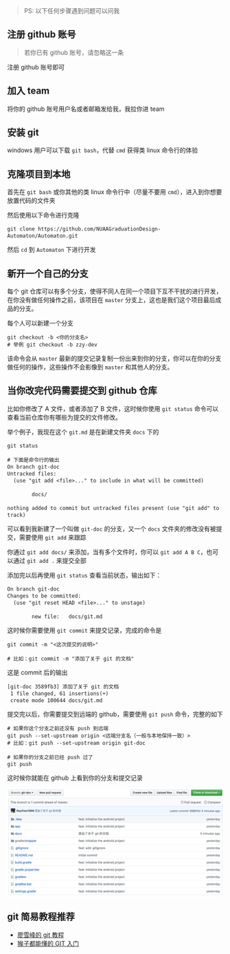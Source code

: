 > PS: 以下任何步骤遇到问题可以问我

## 注册 github 账号

> 若你已有 github 账号，请忽略这一条

注册 github 账号即可

## 加入 team

将你的 github 账号用户名或者邮箱发给我，我拉你进 team

## 安装 git

windows 用户可以下载 `git bash`，代替 `cmd` 获得类 linux 命令行的体验

## 克隆项目到本地

首先在 `git bash` 或你其他的类 linux 命令行中（尽量不要用 `cmd`），进入到你想要放置代码的文件夹

然后使用以下命令进行克隆

```
git clone https://github.com/NUAAGraduationDesign-Automaton/Automaton.git
```

然后 `cd` 到 `Automaton` 下进行开发

## 新开一个自己的分支

每个 git 仓库可以有多个分支，使得不同人在同一个项目下互不干扰的进行开发，在你没有做任何操作之前，该项目在 `master` 分支上，这也是我们这个项目最后成品的分支。

每个人可以新建一个分支

```
git checkout -b <你的分支名>
# 举例 git checkout -b zzy-dev
```

该命令会从 `master` 最新的提交记录复制一份出来到你的分支，你可以在你的分支做任何的操作，这些操作不会影像到 `master` 和其他人的分支。

## 当你改完代码需要提交到 github 仓库

比如你修改了 A 文件，或者添加了 B 文件，这时候你使用 `git status` 命令可以查看当前仓库你有哪些为提交的文件修改。

举个例子，我现在这个 `git.md` 是在新建文件夹 `docs` 下的

```
git status

# 下面是命令行的输出
On branch git-doc
Untracked files:
  (use "git add <file>..." to include in what will be committed)

        docs/

nothing added to commit but untracked files present (use "git add" to track)
```

可以看到我新建了一个叫做 `git-doc` 的分支，又一个 `docs` 文件夹的修改没有被提交，需要使用 `git add` 来跟踪

你通过 `git add docs/` 来添加，当有多个文件时，你可以 `git add A B C`，也可以通过 `git add .` 来提交全部

添加完以后再使用 `git status` 查看当前状态，输出如下：

```
On branch git-doc
Changes to be committed:
  (use "git reset HEAD <file>..." to unstage)

        new file:   docs/git.md
```

这时候你需要使用 `git commit` 来提交记录，完成的命令是

```
git commit -m "<这次提交的说明>"

# 比如：git commit -m "添加了关于 git 的文档"
```

这是 commit 后的输出

```
[git-doc 3589fb3] 添加了关于 git 的文档
 1 file changed, 61 insertions(+)
 create mode 100644 docs/git.md
```

提交完以后，你需要提交到远端的 github，需要使用 `git push` 命令，完整的如下

```
# 如果你这个分支之前还没有 push 到远端
git push --set-upstream origin <远端分支名（一般与本地保持一致）>
# 比如：git push --set-upstream origin git-doc

# 如果你的分支之前已经 push 过了
git push
```

这时候你就能在 github 上看到你的分支和提交记录

![](./git1.png)

## git 简易教程推荐

- [廖雪峰的 git 教程](https://www.liaoxuefeng.com/wiki/896043488029600)
- [猴子都能懂的 GIT 入门](https://backlog.com/git-tutorial/cn/)